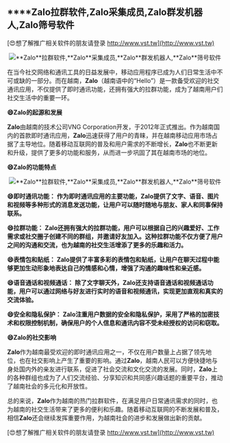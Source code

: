 ## ****Zalo**拉群软件,**Zalo**采集成员,**Zalo**群发机器人,**Zalo**筛号软件**

[😍想了解推广相关软件的朋友请登录 http://www.vst.tw](http://www.vst.tw)

 <center><img src="https://vst.tw/MP4/tuiguang/png/8.png" alt="**Zalo**拉群软件,**Zalo**采集成员,**Zalo**群发机器人,**Zalo**筛号软件"></center>

在当今社交网络和通讯工具的日益发展中，移动应用程序已成为人们日常生活中不可或缺的一部分。而在越南，**Zalo**（越南语中的“Hello”）是一款备受欢迎的社交通讯应用，不仅提供了即时通讯功能，还拥有强大的拉群功能，成为了越南用户们社交生活中的重要一环。

**😄**Zalo**的起源和发展**

**Zalo**由越南的技术公司VNG Corporation开发，于2012年正式推出。作为越南国内的首款即时通讯应用，**Zalo**迅速获得了用户的青睐，并在越南移动应用市场占据了主导地位。随着移动互联网的普及和用户需求的不断增长，**Zalo**也不断更新和升级，提供了更多的功能和服务，从而进一步巩固了其在越南市场的地位。

**😄**Zalo**的功能特点**

 <center><img src="https://vst.tw/MP4/tuiguang/png/4.png" alt="**Zalo**拉群软件,**Zalo**采集成员,**Zalo**群发机器人,**Zalo**筛号软件"></center>

**😄即时通讯功能： 作为即时通讯应用的主要功能，**Zalo**提供了文字、语音、图片和视频等多种形式的消息发送功能，让用户可以随时随地与朋友、家人和同事保持联系。**

**😄拉群功能： **Zalo**还拥有强大的拉群功能，用户可以根据自己的兴趣爱好、工作需求或社交圈子创建不同的群组，并邀请好友加入。这种拉群功能不仅方便了用户之间的沟通和交流，也为越南的社交生活增添了更多的乐趣和活力。**

**😄表情包和贴纸： **Zalo**提供了丰富多彩的表情包和贴纸，让用户在聊天过程中能够更加生动形象地表达自己的情感和心情，增强了沟通的趣味性和亲近感。**

**😄语音通话和视频通话： 除了文字聊天外，**Zalo**还支持语音通话和视频通话功能，用户可以通过网络与好友进行实时的语音和视频通讯，实现更加直观和真实的交流体验。**

**😄安全和隐私保护： **Zalo**注重用户数据的安全和隐私保护，采用了严格的加密技术和权限控制机制，确保用户的个人信息和通讯内容不受未经授权的访问和窃取。**

**😄**Zalo**的社交影响**

**Zalo**作为越南最受欢迎的即时通讯应用之一，不仅在用户数量上占据了领先地位，也在社交影响上产生了重要的影响。通过**Zalo**，越南人民可以方便快捷地与身处国内外的亲友进行联系，促进了社会交流和文化交流的发展。同时，**Zalo**上的各种群组也成为了人们交流经验、分享知识和共同感兴趣话题的重要平台，推动了越南社会的多元化和开放性。

总的来说，**Zalo**作为越南的热门拉群软件，在满足用户日常通讯需求的同时，也为越南的社交生活带来了更多的便利和乐趣。随着移动互联网的不断发展和普及，相信**Zalo**还会继续发挥重要作用，为越南社会的进步和发展做出新的贡献。

[😍想了解推广相关软件的朋友请登录 http://www.vst.tw](http://www.vst.tw)



